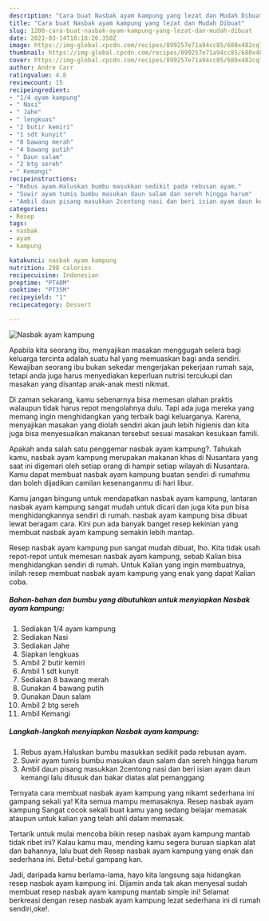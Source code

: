 ```yaml
---
description: "Cara buat Nasbak ayam kampung yang lezat dan Mudah Dibuat"
title: "Cara buat Nasbak ayam kampung yang lezat dan Mudah Dibuat"
slug: 1200-cara-buat-nasbak-ayam-kampung-yang-lezat-dan-mudah-dibuat
date: 2021-03-14T18:18:26.350Z
image: https://img-global.cpcdn.com/recipes/899257e71a94cc85/680x482cq70/nasbak-ayam-kampung-foto-resep-utama.jpg
thumbnail: https://img-global.cpcdn.com/recipes/899257e71a94cc85/680x482cq70/nasbak-ayam-kampung-foto-resep-utama.jpg
cover: https://img-global.cpcdn.com/recipes/899257e71a94cc85/680x482cq70/nasbak-ayam-kampung-foto-resep-utama.jpg
author: Andre Carr
ratingvalue: 4.8
reviewcount: 15
recipeingredient:
- "1/4 ayam kampung"
- " Nasi"
- " Jahe"
- " lengkuas"
- "2 butir kemiri"
- "1 sdt kunyit"
- "8 bawang merah"
- "4 bawang putih"
- " Daun salam"
- "2 btg sereh"
- " Kemangi"
recipeinstructions:
- "Rebus ayam.Haluskan bumbu masukkan sedikit pada rebusan ayam."
- "Suwir ayam tumis bumbu masukan daun salam dan sereh hingga harum"
- "Ambil daun pisang masukkan 2centong nasi dan beri isian ayam daun kemangi lalu ditusuk dan bakar diatas alat pemanggang"
categories:
- Resep
tags:
- nasbak
- ayam
- kampung

katakunci: nasbak ayam kampung 
nutrition: 298 calories
recipecuisine: Indonesian
preptime: "PT40M"
cooktime: "PT35M"
recipeyield: "1"
recipecategory: Dessert

---
```



![Nasbak ayam kampung](https://img-global.cpcdn.com/recipes/899257e71a94cc85/680x482cq70/nasbak-ayam-kampung-foto-resep-utama.jpg)

Apabila kita seorang ibu, menyajikan masakan menggugah selera bagi keluarga tercinta adalah suatu hal yang memuaskan bagi anda sendiri. Kewajiban seorang ibu bukan sekedar mengerjakan pekerjaan rumah saja, tetapi anda juga harus menyediakan keperluan nutrisi tercukupi dan masakan yang disantap anak-anak mesti nikmat.

Di zaman  sekarang, kamu sebenarnya bisa memesan olahan praktis walaupun tidak harus repot mengolahnya dulu. Tapi ada juga mereka yang memang ingin menghidangkan yang terbaik bagi keluarganya. Karena, menyajikan masakan yang diolah sendiri akan jauh lebih higienis dan kita juga bisa menyesuaikan makanan tersebut sesuai masakan kesukaan famili. 



Apakah anda salah satu penggemar nasbak ayam kampung?. Tahukah kamu, nasbak ayam kampung merupakan makanan khas di Nusantara yang saat ini digemari oleh setiap orang di hampir setiap wilayah di Nusantara. Kamu dapat membuat nasbak ayam kampung buatan sendiri di rumahmu dan boleh dijadikan camilan kesenanganmu di hari libur.

Kamu jangan bingung untuk mendapatkan nasbak ayam kampung, lantaran nasbak ayam kampung sangat mudah untuk dicari dan juga kita pun bisa menghidangkannya sendiri di rumah. nasbak ayam kampung bisa dibuat lewat beragam cara. Kini pun ada banyak banget resep kekinian yang membuat nasbak ayam kampung semakin lebih mantap.

Resep nasbak ayam kampung pun sangat mudah dibuat, lho. Kita tidak usah repot-repot untuk memesan nasbak ayam kampung, sebab Kalian bisa menghidangkan sendiri di rumah. Untuk Kalian yang ingin membuatnya, inilah resep membuat nasbak ayam kampung yang enak yang dapat Kalian coba.

<!--inarticleads1-->

##### Bahan-bahan dan bumbu yang dibutuhkan untuk menyiapkan Nasbak ayam kampung:

1. Sediakan 1/4 ayam kampung
1. Sediakan  Nasi
1. Sediakan  Jahe
1. Siapkan  lengkuas
1. Ambil 2 butir kemiri
1. Ambil 1 sdt kunyit
1. Sediakan 8 bawang merah
1. Gunakan 4 bawang putih
1. Gunakan  Daun salam
1. Ambil 2 btg sereh
1. Ambil  Kemangi




<!--inarticleads2-->

##### Langkah-langkah menyiapkan Nasbak ayam kampung:

1. Rebus ayam.Haluskan bumbu masukkan sedikit pada rebusan ayam.
1. Suwir ayam tumis bumbu masukan daun salam dan sereh hingga harum
1. Ambil daun pisang masukkan 2centong nasi dan beri isian ayam daun kemangi lalu ditusuk dan bakar diatas alat pemanggang




Ternyata cara membuat nasbak ayam kampung yang nikamt sederhana ini gampang sekali ya! Kita semua mampu memasaknya. Resep nasbak ayam kampung Sangat cocok sekali buat kamu yang sedang belajar memasak ataupun untuk kalian yang telah ahli dalam memasak.

Tertarik untuk mulai mencoba bikin resep nasbak ayam kampung mantab tidak ribet ini? Kalau kamu mau, mending kamu segera buruan siapkan alat dan bahannya, lalu buat deh Resep nasbak ayam kampung yang enak dan sederhana ini. Betul-betul gampang kan. 

Jadi, daripada kamu berlama-lama, hayo kita langsung saja hidangkan resep nasbak ayam kampung ini. Dijamin anda tak akan menyesal sudah membuat resep nasbak ayam kampung mantab simple ini! Selamat berkreasi dengan resep nasbak ayam kampung lezat sederhana ini di rumah sendiri,oke!.

